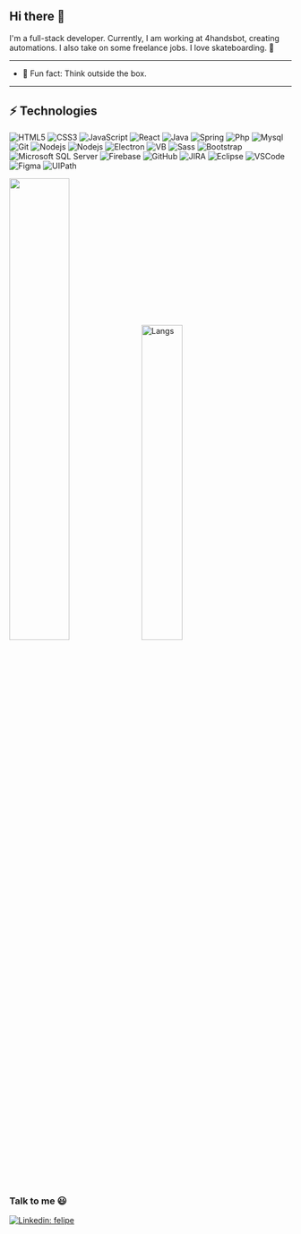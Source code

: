 ## Hi there 👋


I'm a full-stack developer. Currently, I am working at 4handsbot, creating automations. I also take on some freelance jobs. I love skateboarding. 💖

---

- 🌱 Fun fact: Think outside the box.

---

## ⚡ Technologies

![HTML5](https://img.shields.io/badge/-HTML5-E34F26?style=flat-square&logo=html5&logoColor=white)
![CSS3](https://img.shields.io/badge/-CSS3-1572B6?style=flat-square&logo=css3)
![JavaScript](https://img.shields.io/badge/-JavaScript-black?style=flat-square&logo=javascript)
![React](https://img.shields.io/badge/-React-fff?style=flat-square&logo=react)
![Java](https://img.shields.io/badge/-Java-007396?style=flat-square&logo=java)
![Spring](https://img.shields.io/badge/-Spring-6DB33F?style=flat-square&logo=spring&logoColor=white)
![Php](https://img.shields.io/badge/-PHP-7377ad?style=flat-square&logo=php&logoColor=white)
![Mysql](https://img.shields.io/badge/-MySQL-2687cf?style=flat-square&logo=mysql&logoColor=white)
![Git](https://img.shields.io/badge/-Git-black?style=flat-square&logo=git)
![Nodejs](https://img.shields.io/badge/-Nodejs-339933?style=flat-square&logo=Node.js&logoColor=white)
![Nodejs](https://img.shields.io/badge/-StyledComponents-000000?style=flat-square&logo=Styled-components&logoColor=white)
![Electron](https://img.shields.io/badge/-Electron-2a2d38?style=flat-square&logo=Electron&logoColor=white)
![VB](https://img.shields.io/badge/-VB-181717?style=flat-square&logo=VB&logoColor=white)
![Sass](https://img.shields.io/badge/-Sass-CC6699?style=flat-square&logo=sass&logoColor=white)
![Bootstrap](https://img.shields.io/badge/-Bootstrap-563D7C?style=flat-square&logo=bootstrap)
![Microsoft SQL Server](https://img.shields.io/badge/-SQL%20Server-CC2927?style=flat-square&logo=microsoft-sql-server&logoColor=white)
![Firebase](https://img.shields.io/badge/Firebase-FFCA28?style=flat-square&logo=firebase&logoColor=white)
![GitHub](https://img.shields.io/badge/-GitHub-181717?style=flat-square&logo=github)
![JIRA](https://img.shields.io/badge/-JIRA-0052CC?style=flat-square&logo=jira)
![Eclipse](https://img.shields.io/badge/-Eclipse-2C2255?style=flat-square&logo=eclipse&logoColor=white)
![VSCode](https://img.shields.io/badge/-VSCode-007ACC?style=flat-square&logo=visual-studio-code&logoColor=white)
![Figma](https://img.shields.io/badge/-Figma-181717?style=flat-square&logo=figma&logoColor=white)
![UIPath](https://img.shields.io/badge/-UIPath-0052CC?style=flat-square&logo=UIPath&logoColor=white)

<div>
 <img width="46%" src="https://github-readme-stats.vercel.app/api?username=xfelipex&show_icons=true&theme=dark&include_all_commits=true&count_private=true"/>
<img width="38%" src="https://github-readme-stats.vercel.app/api/top-langs/?username=XFelipeX&layout=compact&show_icons=true&theme=dark" alt="Langs" />
</div>

### Talk to me 😃

[![Linkedin: felipe](https://img.shields.io/badge/-Linkedin-blue?style=flat-square&logo=Linkedin&logoColor=white&link=https://www.linkedin.com/in/felipe-dias-1a6302181/)](https://www.linkedin.com/in/felipe-dias-1a6302181/)
